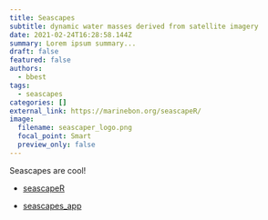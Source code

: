 ```yaml
---
title: Seascapes
subtitle: dynamic water masses derived from satellite imagery
date: 2021-02-24T16:28:58.144Z
summary: Lorem ipsum summary...
draft: false
featured: false
authors:
  - bbest
tags:
  - seascapes
categories: []
external_link: https://marinebon.org/seascapeR/
image:
  filename: seascaper_logo.png
  focal_point: Smart
  preview_only: false
---
```


Seascapes are cool!

* [seascapeR](https://marinebon.org/seascapeR/)

* [seascapes_app](https://shiny.marinebon.app/seascapes/)

